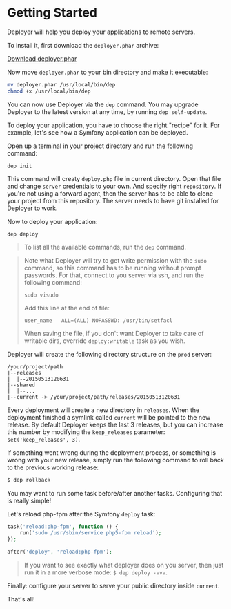 # Getting Started

Deployer will help you deploy your applications to remote servers.

To install it, first download the `deployer.phar` archive:

[Download deployer.phar](http://deployer.org/deployer.phar)

Now move `deployer.phar` to your bin directory and make it executable:

```sh
mv deployer.phar /usr/local/bin/dep
chmod +x /usr/local/bin/dep
```

You can now use Deployer via the `dep` command. You may upgrade Deployer to the
latest version at any time, by running `dep self-update`.

To deploy your application, you have to choose the right "recipe" for it.
For example, let's see how a Symfony application can be deployed.

Open up a terminal in your project directory and run the following command:
``` 
dep init
```

This command will creatу `deploy.php` file in current directory. Open that file and change `server` credentials to your own.
And specify right `repository`. If you're not using a forward agent, then the server has to be able to clone your project from this repository. The server needs to have git installed for Deployer to work.

Now to deploy your application:
``` 
dep deploy
```

> To list all the available commands, run the `dep` command.

> Note what Deployer will try to get write permission with the `sudo` command, so this command has to be running without prompt passwords.
> For that, connect to you server via ssh, and run the following command:
> ```
> sudo visudo
> ```
> Add this line at the end of file:
> ```
> user_name   ALL=(ALL) NOPASSWD: /usr/bin/setfacl
> ```
> When saving the file, if you don't want Deployer to take care of writable dirs, override `deploy:writable` task as you wish.

Deployer will create the following directory structure on the `prod` server:

```
/your/project/path
|--releases
|  |--20150513120631
|--shared
|  |--...
|--current -> /your/project/path/releases/20150513120631
```

Every deployment will create a new directory in `releases`. When the deployment
finished a symlink called `current` will be pointed to the new release. By
default Deployer keeps the last 3 releases, but you can increase this number by
modifying the `keep_releases` parameter: `set('keep_releases', 3)`.

If something went wrong during the deployment process, or something is wrong
with your new release, simply run the following command to roll back to the
previous working release:

``` sh
$ dep rollback
```

You may want to run some task before/after another tasks. Configuring that is
really simple!

Let's reload php-fpm after the Symfony `deploy` task:

```php
task('reload:php-fpm', function () {
    run('sudo /usr/sbin/service php5-fpm reload');
});

after('deploy', 'reload:php-fpm');
```

> If you want to see exactly what deployer does on you server, then just run it in a more verbose mode: `$ dep deploy -vvv`.

Finally: configure your server to serve your public directory inside `current`.

That's all!
